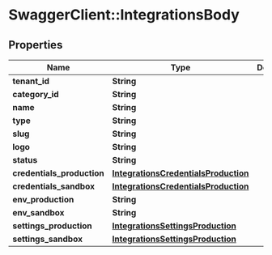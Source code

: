 # SwaggerClient::IntegrationsBody

## Properties
Name | Type | Description | Notes
------------ | ------------- | ------------- | -------------
**tenant_id** | **String** |  | [optional] 
**category_id** | **String** |  | 
**name** | **String** |  | 
**type** | **String** |  | [optional] 
**slug** | **String** |  | 
**logo** | **String** |  | [optional] 
**status** | **String** |  | [optional] 
**credentials_production** | [**IntegrationsCredentialsProduction**](IntegrationsCredentialsProduction.md) |  | [optional] 
**credentials_sandbox** | [**IntegrationsCredentialsProduction**](IntegrationsCredentialsProduction.md) |  | [optional] 
**env_production** | **String** |  | [optional] 
**env_sandbox** | **String** |  | [optional] 
**settings_production** | [**IntegrationsSettingsProduction**](IntegrationsSettingsProduction.md) |  | [optional] 
**settings_sandbox** | [**IntegrationsSettingsProduction**](IntegrationsSettingsProduction.md) |  | [optional] 

